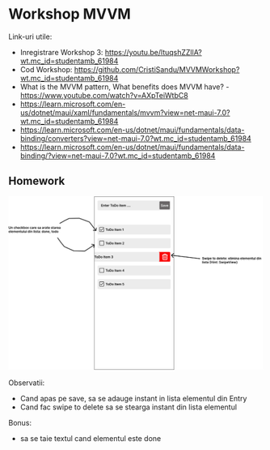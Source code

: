 # Workshop MVVM

Link-uri utile:
 - Inregistrare Workshop 3: https://youtu.be/ltuqshZZllA?wt.mc_id=studentamb_61984
 - Cod Workshop: https://github.com/CristiSandu/MVVMWorkshop?wt.mc_id=studentamb_61984
 - What is the MVVM pattern, What benefits does MVVM have? - https://www.youtube.com/watch?v=AXpTeiWtbC8
 - https://learn.microsoft.com/en-us/dotnet/maui/xaml/fundamentals/mvvm?view=net-maui-7.0?wt.mc_id=studentamb_61984
 - https://learn.microsoft.com/en-us/dotnet/maui/fundamentals/data-binding/converters?view=net-maui-7.0?wt.mc_id=studentamb_61984
 - https://learn.microsoft.com/en-us/dotnet/maui/fundamentals/data-binding/?view=net-maui-7.0?wt.mc_id=studentamb_61984

## Homework 

![](/Img/Homework.jpg)

Observatii:
- Cand apas pe save, sa se adauge instant in lista elementul din Entry 
- Cand fac swipe to delete sa se stearga instant din lista elementul

Bonus:
- sa se taie textul cand elementul este done